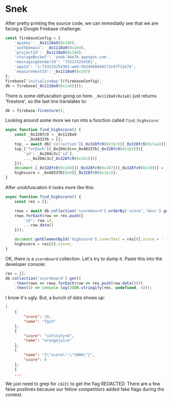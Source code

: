 # Snek

After pretty printing the source code, we can immediatly see that we are facing a Google Firebase challenge:

```javascript
const firebaseConfig = {
    'apiKey': _0x1110a9(0x186),
    'authDomain': _0x1110a9(0x1bd),
    'projectId': _0x1110a9(0x19d),
    'storageBucket': 'snek-56e7b.appspot.com',
    'messagingSenderId': '733133254301',
    'appId': '1:733133254301:web:5b3d458640173c67f12e74',
    'measurementId': _0x1110a9(0x197)
};
firebase['initializeApp'](firebaseConfig),
db = firebase[_0x1110a9(0x1a8)]();
```

There is some obfuscation going on here. `_0x1110a9(0x1a8)` just returns 'firestore', so the last line translates to:

```javascript
db = firebase.firestore();
```

Looking around some more we run into a function called `find_highscore`:
            
```javascript
async function find_highscore() {
    const _0x328fc9 = _0x1110a9
        , _0x48337b = [];
    top_ = await db['collection'](_0x328fc9(0x19c))[_0x328fc9(0x1aa)](_0x328fc9(0x1bc), _0x328fc9(0x185))[_0x328fc9(0x193)](),
    top_['forEach'](_0x204c3c=>_0x48337b[_0x328fc9(0x1b2)]({
        'id': _0x204c3c['id'],
        ..._0x204c3c[_0x328fc9(0x1b1)]()
    })),
    document.[_0x328fc9(0x1b8)](_0x328fc9(0x187))[_0x328fc9(0x189)] = _0x48337b[0x0]['score'] + _0x328fc9(0x1b0) + _0x48337b[0x0]['name'],
    highscore = _0x48337b[0x0][_0x328fc9(0x1bc)];
}
```

After unobfuscation it looks more like this:

```javascript
async function find_highscore() {
    const res = [];

    rows = await db.collection('scoreboard').orderBy('score','desc').get();
    rows.forEach(row => res.push({
        'id': row.id,
        ...row.data()
    }));

    document.getElementById('highscore').innerText = res[0].score + ' - ' + res[0].name;
    highscore = res[0].score;
}
```

OK, there is a `scoreboard` collection. Let's try to dump it. Paste this into the developer console:

```javascript
res = [];
db.collection('scoreboard').get()
    .then(rows => rows.forEach(row => res.push(row.data())))
    .then(() => console.log(JSON.stringify(res, undefined, 4)));
```

I know it's ugly. But, a bunch of data shows up:

```JSON
[
    {
        "score": 10,
        "name": "fgsd"
    },
    {
        "score": "infinity+6",
        "name": "orangejuice"
    },
    {
        "name": "{\"score\":\"2000\"}",
        "score": 0
    },
    {
    ...
```

We just need to grep for `cd22{` to get the flag REDACTED. There are a few false positives because our fellow competitiors added fake flags during the contest.
